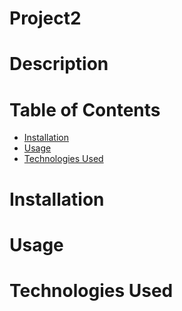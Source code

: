 # Project2

# Description

# Table of Contents
* [Installation](#installation)
* [Usage](#usage)
* [Technologies Used](#technologies-used)

# Installation

# Usage

# Technologies Used
